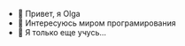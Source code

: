 - 👋 Привет, я Olga
- 👀 Интересуюсь миром програмирования
- 🌱 Я только еще учусь...

<!---
OlgaShkolnik/OlgaShkolnik is a ✨ special ✨ repository because its `README.md` (this file) appears on your GitHub profile.
You can click the Preview link to take a look at your changes.
--->
